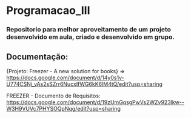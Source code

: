 # Programacao_III

### Repositorio para melhor aproveitamento de um projeto desenvolvido em aula, criado e desenvolvido em grupo.



## Documentação:

{Projeto: Freezer - A new solution for books} => https://docs.google.com/document/d/14y0s1v-U774CSNj_vAs2sSZrr6NucxIfWG6kK6lM4tQ/edit?usp=sharing

FREEZER - Documento de Requisitos: https://docs.google.com/document/d/19zUmGqsgPwVs2WZv923lkw--W3H9VUVc7PHYSOQpNqg/edit?usp=sharing
